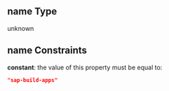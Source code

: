 ## name Type

unknown

## name Constraints

**constant**: the value of this property must be equal to:

```json
"sap-build-apps"
```
